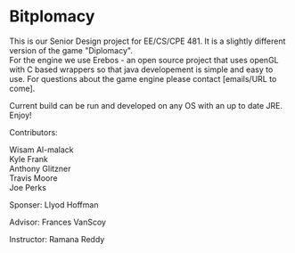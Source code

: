 Bitplomacy
=========

This is our Senior Design project for EE/CS/CPE 481.  It is a slightly different version of the game "Diplomacy".  
For the engine we use Erebos - an open source project that uses openGL with C based wrappers so that java developement
is simple and easy to use.  For questions about the game engine please contact [emails/URL to come].

Current build can be run and developed on any OS with an up to date JRE. Enjoy! 

Contributors:

Wisam Al-malack  
Kyle Frank  
Anthony Glitzner  
Travis Moore  
Joe Perks  

Sponser:
Llyod Hoffman

Advisor:
Frances VanScoy

Instructor:
Ramana Reddy
